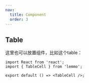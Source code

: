 ```yaml
---
nav:
  title: Component
  order: 3
---
```


## Table
这里也可以放置组件，比如这个table：

```tsx
import React from 'react';
import { TableCell } from 'lemmo';

export default () => <TableCell />;
```
